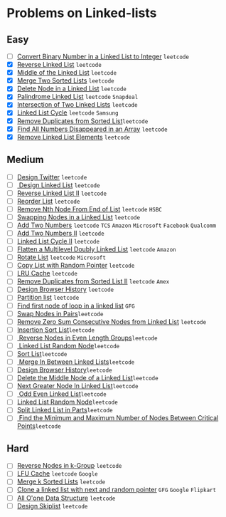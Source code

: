 # Problems on Linked-lists

## Easy

- [ ] [Convert Binary Number in a Linked List to Integer](https://leetcode.com/problems/convert-binary-number-in-a-linked-list-to-integer/) `leetcode`
- [x] [Reverse Linked List](https://leetcode.com/problems/reverse-linked-list/) `leetcode`
- [x] [Middle of the Linked List](https://leetcode.com/problems/middle-of-the-linked-list/) `leetcode`
- [x] [Merge Two Sorted Lists](https://leetcode.com/problems/merge-two-sorted-lists/) `leetcode`
- [x] [Delete Node in a Linked List](https://leetcode.com/problems/delete-node-in-a-linked-list/) `leetcode`
- [x] [Palindrome Linked List](https://leetcode.com/problems/palindrome-linked-list/) `leetcode` `Snapdeal`
- [x] [Intersection of Two Linked Lists](https://leetcode.com/problems/intersection-of-two-linked-lists/) `leetcode`
- [x] [Linked List Cycle](https://leetcode.com/problems/linked-list-cycle/) `leetcode` `Samsung`
- [x] [Remove Duplicates from Sorted List](https://leetcode.com/problems/remove-duplicates-from-sorted-list/)`leetcode`
- [x] [Find All Numbers Disappeared in an Array](https://leetcode.com/problems/find-all-numbers-disappeared-in-an-array/) `leetcode`
- [x] [Remove Linked List Elements](https://leetcode.com/problems/remove-linked-list-elements/) `leetcode`

## Medium

- [ ] [Design Twitter](https://leetcode.com/problems/design-twitter/) `leetcode`
- [ ] [ Design Linked List](https://leetcode.com/problems/design-linked-list/) `leetcode`
- [ ] [Reverse Linked List II](https://leetcode.com/problems/reverse-linked-list-ii/) `leetcode`
- [ ] [Reorder List](https://leetcode.com/problems/reorder-list/) `leetcode`
- [ ] [Remove Nth Node From End of List](https://leetcode.com/problems/remove-nth-node-from-end-of-list/) `leetcode` `HSBC`
- [ ] [Swapping Nodes in a Linked List](https://leetcode.com/problems/swapping-nodes-in-a-linked-list/) `leetcode`
- [ ] [Add Two Numbers](https://leetcode.com/problems/add-two-numbers/) `leetcode` `TCS` `Amazon` `Microsoft` `Facebook` `Qualcomm`
- [ ] [Add Two Numbers II](https://leetcode.com/problems/add-two-numbers-ii/) `leetcode`
- [ ] [Linked List Cycle II](https://leetcode.com/problems/linked-list-cycle-ii/) `leetcode`
- [ ] [Flatten a Multilevel Doubly Linked List](https://leetcode.com/problems/flatten-a-multilevel-doubly-linked-list/) `leetcode` `Amazon`
- [ ] [Rotate List](https://leetcode.com/problems/rotate-list/) `leetcode` `Microsoft`
- [ ] [Copy List with Random Pointer](https://leetcode.com/problems/copy-list-with-random-pointer/) `leetcode`
- [ ] [LRU Cache](https://leetcode.com/problems/lru-cache/) `leetcode`
- [ ] [Remove Duplicates from Sorted List II](https://leetcode.com/problems/remove-duplicates-from-sorted-list-ii/) `leetcode` `Amex`
- [ ] [Design Browser History](https://leetcode.com/problems/design-browser-history/) `leetcode`
- [ ] [Partition list](https://leetcode.com/problems/partition-list/) `leetcode`
- [ ] [Find first node of loop in a linked list](https://www.geeksforgeeks.org/find-first-node-of-loop-in-a-linked-list/) `GFG`
- [ ] [Swap Nodes in Pairs](https://leetcode.com/problems/swap-nodes-in-pairs/)`leetcode`
- [ ] [Remove Zero Sum Consecutive Nodes from Linked List](https://leetcode.com/problems/remove-zero-sum-consecutive-nodes-from-linked-list/) `leetcode`
- [ ] [Insertion Sort List](https://leetcode.com/problems/insertion-sort-list/)`leetcode`
- [ ] [ Reverse Nodes in Even Length Groups](https://leetcode.com/problems/reverse-nodes-in-even-length-groups/)`leetcode`
- [ ] [ Linked List Random Node](https://leetcode.com/problems/linked-list-random-node/)`leetcode`
- [ ] [Sort List](https://leetcode.com/problems/sort-list/)`leetcode`
- [ ] [ Merge In Between Linked Lists](https://leetcode.com/problems/merge-in-between-linked-lists/)`leetcode`
- [ ] [Design Browser History](https://leetcode.com/problems/design-browser-history/)`leetcode`
- [ ] [Delete the Middle Node of a Linked List](https://leetcode.com/problems/delete-the-middle-node-of-a-linked-list/)`leetcode`
- [ ] [Next Greater Node In Linked List](https://leetcode.com/problems/next-greater-node-in-linked-list/)`leetcode`
- [ ] [ Odd Even Linked List](https://leetcode.com/problems/odd-even-linked-list/)`leetcode`
- [ ] [Linked List Random Node](https://leetcode.com/problems/linked-list-random-node/)`leetcode`
- [ ] [Split Linked List in Parts](https://leetcode.com/problems/split-linked-list-in-parts/)`leetcode`
- [ ] [ Find the Minimum and Maximum Number of Nodes Between Critical Points](https://leetcode.com/problems/find-the-minimum-and-maximum-number-of-nodes-between-critical-points/)`leetcode`

## Hard

- [ ] [Reverse Nodes in k-Group](https://leetcode.com/problems/reverse-nodes-in-k-group/) `leetcode`
- [ ] [LFU Cache](https://leetcode.com/problems/lfu-cache/) `leetcode` `Google`
- [ ] [Merge k Sorted Lists](https://leetcode.com/problems/merge-k-sorted-lists/) `leetcode`
- [ ] [Clone a linked list with next and random pointer](https://www.geeksforgeeks.org/clone-linked-list-next-random-pointer-o1-space/) `GFG` `Google` `Flipkart`
- [ ] [All O'one Data Structure](https://leetcode.com/problems/all-oone-data-structure/) `leetcode`
- [ ] [Design Skiplist](https://leetcode.com/problems/design-skiplist/) `leetcode`
